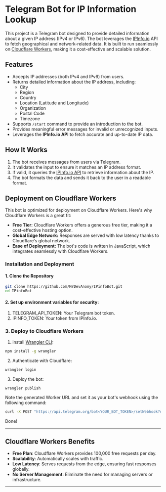# Telegram Bot for IP Information Lookup

This project is a Telegram bot designed to provide detailed information about a given IP address (IPv4 or IPv6). The bot leverages the [IPInfo.io](https://ipinfo.io/) API to fetch geographical and network-related data. It is built to run seamlessly on [Cloudflare Workers](https://workers.cloudflare.com/), making it a cost-effective and scalable solution.

## Features
- Accepts IP addresses (both IPv4 and IPv6) from users.
- Returns detailed information about the IP address, including:
  - City
  - Region
  - Country
  - Location (Latitude and Longitude)
  - Organization
  - Postal Code
  - Timezone
- Supports `/start` command to provide an introduction to the bot.
- Provides meaningful error messages for invalid or unrecognized inputs.
- Leverages the **IPInfo.io API** to fetch accurate and up-to-date IP data.

## How It Works
1. The bot receives messages from users via Telegram.
2. It validates the input to ensure it matches an IP address format.
3. If valid, it queries the [IPInfo.io API](https://ipinfo.io/) to retrieve information about the IP.
4. The bot formats the data and sends it back to the user in a readable format.

## Deployment on Cloudflare Workers
This bot is optimized for deployment on Cloudflare Workers. Here's why Cloudflare Workers is a great fit:
- **Free Tier:** Cloudflare Workers offers a generous free tier, making it a cost-effective hosting option.
- **Global Edge Network:** Responses are served with low latency thanks to Cloudflare's global network.
- **Ease of Deployment:** The bot's code is written in JavaScript, which integrates seamlessly with Cloudflare Workers.

### Installation and Deployment

#### 1. Clone the Repository
   ```bash
   git clone https://github.com/MrDevAnony/IPinfoBot.git
   cd IPinfoBot
   ```
#### 2. Set up environment variables for security:
  1. TELEGRAM_API_TOKEN: Your Telegram bot token.
  2. IPINFO_TOKEN: Your token from IPInfo.io.
  
### 3. Deploy to Cloudflare Workers
1. install [Wrangler CLI](https://developers.cloudflare.com/workers/wrangler/):
```bash
npm install -g wrangler
```
2. Authenticate with Cloudflare:
```bash
wrangler login
```
3. Deploy the bot:
```bash
wrangler publish
```
Note the generated Worker URL and set it as your bot's webhook using the following command:
```bash
curl -X POST "https://api.telegram.org/bot<YOUR_BOT_TOKEN>/setWebhook?url=<YOUR_WORKER_URL>"
```
Done!

---

## Cloudflare Workers Benefits

- **Free Plan**: Cloudflare Workers provides 100,000 free requests per day.
- **Scalability**: Automatically scales with traffic.
- **Low Latency**: Serves requests from the edge, ensuring fast responses globally.
- **No Server Management**: Eliminate the need for managing servers or infrastructure.

---
